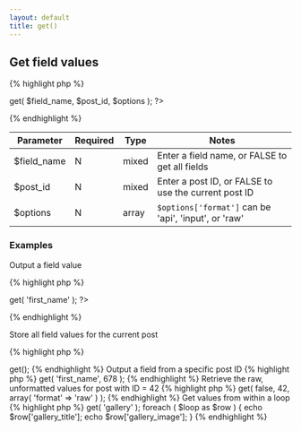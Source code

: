 ```yaml
---
layout: default
title: get()
---
```


## Get field values

{% highlight php %}
<?php CFS()->get( $field_name, $post_id, $options ); ?>
{% endhighlight %}

| Parameter | Required | Type | Notes |
|-----------|----------|------|-------|
| $field_name  | N  | mixed  | Enter a field name, or FALSE to get all fields  |
| $post_id  | N   | mixed  | Enter a post ID, or FALSE to use the current post ID  |
| $options  | N  | array  | `$options['format']` can be 'api', 'input', or 'raw'  |

### Examples

Output a field value

{% highlight php %}
<?php
echo CFS()->get( 'first_name' ); ?>
{% endhighlight %}

Store all field values for the current post

{% highlight php %}
<?php
$fields = CFS()->get();
{% endhighlight %}

Output a field from a specific post ID

{% highlight php %}
<?php
echo CFS()->get( 'first_name', 678 );
{% endhighlight %}

Retrieve the raw, unformatted values for post with ID = 42

{% highlight php %}
<?php
$field_data = CFS()->get( false, 42, array( 'format' => 'raw' ) );
{% endhighlight %}

Get values from within a loop

{% highlight php %}
<?php
$loop = CFS()->get( 'gallery' );
foreach ( $loop as $row ) {
    echo $row['gallery_title'];
    echo $row['gallery_image'];
}
{% endhighlight %}
